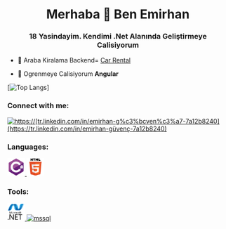 <h1 align="center">Merhaba 👋 Ben Emirhan</h1>
<h3 align="center">18 Yasindayim. Kendimi .Net Alanında Geliştirmeye Calisiyorum</h3>

- 🔭 Araba Kiralama Backend= [Car Rental](https://github.com/emirhangvnc/ReCapProject)

- 🌱 Ogrenmeye Calisiyorum **Angular**

[![Top Langs](https://github-readme-stats.vercel.app/api/top-langs/?username=emirhangvnc&layout=compact)]

<h3 align="left">Connect with me:</h3>
<p align="left">
<a href="https://linkedin.com/in/https://tr.linkedin.com/in/emirhan-g%c3%bcven%c3%a7-7a12b8240" target="blank"><img align="center" src="https://raw.githubusercontent.com/rahuldkjain/github-profile-readme-generator/master/src/images/icons/Social/linked-in-alt.svg" alt="https://[tr.linkedin.com/in/emirhan-g%c3%bcven%c3%a7-7a12b8240](https://tr.linkedin.com/in/emirhan-güvenç-7a12b8240)" height="30" width="40" /></a>
</p>
<h3 align="left">Languages:</h3>
<p align="left"> <a href="https://www.w3schools.com/cs/" target="_blank" rel="noreferrer"> <img src="https://raw.githubusercontent.com/devicons/devicon/master/icons/csharp/csharp-original.svg" alt="csharp" width="40" height="40"/> </a>
<a href="https://www.w3.org/html/" target="_blank" rel="noreferrer"> <img src="https://raw.githubusercontent.com/devicons/devicon/master/icons/html5/html5-original-wordmark.svg" alt="html5" width="40" height="40"/> </a> </p>
<h3 align="left">Tools:</h3>
<a href="https://dotnet.microsoft.com/" target="_blank" rel="noreferrer"> <img src="https://raw.githubusercontent.com/devicons/devicon/master/icons/dot-net/dot-net-original-wordmark.svg" alt="dotnet" width="40" height="40"/> </a> <a href="https://www.microsoft.com/en-us/sql-server" target="_blank" rel="noreferrer"> <img src="https://www.svgrepo.com/show/303229/microsoft-sql-server-logo.svg" alt="mssql" width="40" height="40"/> </a>
